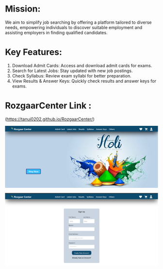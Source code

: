 # Mission:
We aim to simplify job searching by offering a platform tailored to diverse needs, empowering individuals to discover suitable employment and assisting employers in finding qualified candidates.

# Key Features:
1. Download Admit Cards: Access and download admit cards for exams.
2. Search for Latest Jobs: Stay updated with new job postings.
3. Check Syllabus: Review exam syllabi for better preparation.
4. View Results & Answer Keys: Quickly check results and answer keys for exams.

# RozgaarCenter Link : 
(https://tanuj0202.github.io/RozgaarCenter/)

![img1](image.png)

![img2](image-1.png)

